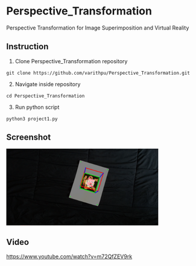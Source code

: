 # Perspective_Transformation
 Perspective Transformation for Image Superimposition and Virtual Reality
## Instruction
1. Clone 
Perspective_Transformation repository 
```
git clone https://github.com/varithpu/Perspective_Transformation.git
```
2. Navigate inside repository
```
cd Perspective_Transformation
```
3. Run python script
```
python3 project1.py
```
 ## Screenshot
 <img src="https://github.com/varithpu/Perspective_Transformation/blob/master/pics/pic1.png" width=80% height=80%>
 
 ## Video
 https://www.youtube.com/watch?v=m72QfZEV9rk
